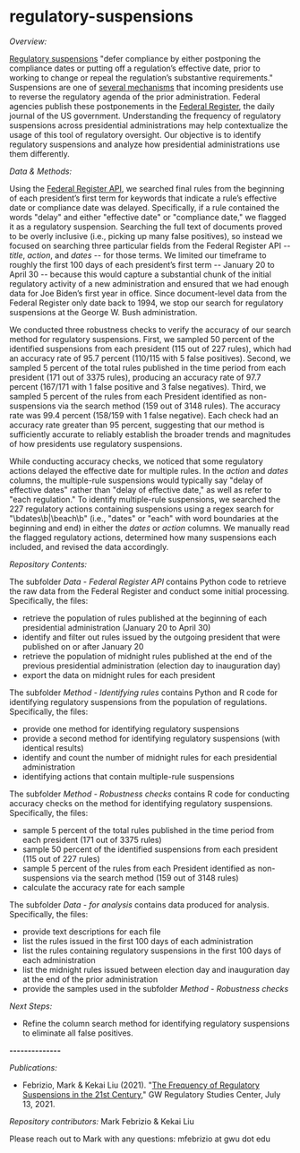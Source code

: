 # regulatory-suspensions

*Overview:*

[Regulatory suspensions](https://www.theregreview.org/2020/03/16/davis-noll-revesz-regulatory-rollbacks-changed-nature-presidential-power/) "defer compliance by either postponing the compliance dates or putting off a regulation’s effective date, prior to working to change or repeal the regulation’s substantive requirements." Suspensions are one of [several mechanisms](https://regulatorystudies.columbian.gwu.edu/biden-using-multiple-mechanisms-reverse-trumps-regulatory-agenda) that incoming presidents use to reverse the regulatory agenda of the prior administration. Federal agencies publish these postponements in the [Federal Register](https://www.federalregister.gov/), the daily journal of the US government. Understanding the frequency of regulatory suspensions across presidential administrations may help contextualize the usage of this tool of regulatory oversight. Our objective is to identify regulatory suspensions and analyze how presidential administrations use them differently.

*Data & Methods:*

Using the [Federal Register API](https://www.federalregister.gov/developers/documentation/api/v1), we searched final rules from the beginning of each president’s first term for keywords that indicate a rule’s effective date or compliance date was delayed. Specifically, if a rule contained the words "delay" and either "effective date" or "compliance date," we flagged it as a regulatory suspension. Searching the full text of documents proved to be overly inclusive (i.e., picking up many false positives), so instead we focused on searching three particular fields from the Federal Register API -- *title*, *action*, and *dates* -- for those terms. We limited our timeframe to roughly the first 100 days of each president’s first term -- January 20 to April 30 -- because this would capture a substantial chunk of the initial regulatory activity of a new administration and ensured that we had enough data for Joe Biden’s first year in office. Since document-level data from the Federal Register only date back to 1994, we stop our search for regulatory suspensions at the George W. Bush administration.

We conducted three robustness checks to verify the accuracy of our search method for regulatory suspensions. First, we sampled 50 percent of the identified suspensions from each president (115 out of 227 rules), which had an accuracy rate of 95.7 percent (110/115 with 5 false positives). Second, we sampled 5 percent of the total rules published in the time period from each president (171 out of 3375 rules), producing an accuracy rate of 97.7 percent (167/171 with 1 false positive and 3 false negatives). Third, we sampled 5 percent of the rules from each President identified as non-suspensions via the search method (159 out of 3148 rules). The accuracy rate was 99.4 percent (158/159 with 1 false negative). Each check had an accuracy rate greater than 95 percent, suggesting that our method is sufficiently accurate to reliably establish the broader trends and magnitudes of how presidents use regulatory suspensions.

While conducting accuracy checks, we noticed that some regulatory actions delayed the effective date for multiple rules. In the *action* and *dates* columns, the multiple-rule suspensions would typically say "delay of effective dates" rather than "delay of effective date," as well as refer to "each regulation." To identify multiple-rule suspensions, we searched the 227 regulatory actions containing suspensions using a regex search for "\bdates\b|\beach\b" (i.e., "dates" or "each" with word boundaries at the beginning and end) in either the *dates* or *action* columns. We manually read the flagged regulatory actions, determined how many suspensions each included, and revised the data accordingly.

*Repository Contents:*

The subfolder *Data - Federal Register API* contains Python code to retrieve the raw data from the Federal Register and conduct some initial processing. Specifically, the files: 
- retrieve the population of rules published at the beginning of each presidential administration (January 20 to April 30)
- identify and filter out rules issued by the outgoing president that were published on or after January 20
- retrieve the population of midnight rules published at the end of the previous presidential administration (election day to inauguration day)
- export the data on midnight rules for each president

The subfolder *Method - Identifying rules* contains Python and R code for identifying regulatory suspensions from the population of regulations. Specifically, the files:
- provide one method for identifying regulatory suspensions
- provide a second method for identifying regulatory suspensions (with identical results)
- identify and count the number of midnight rules for each presidential administration
- identifying actions that contain multiple-rule suspensions

The subfolder *Method - Robustness checks* contains R code for conducting accuracy checks on the method for identifying regulatory suspensions. Specifically, the files:
- sample 5 percent of the total rules published in the time period from each president (171 out of 3375 rules) 
- sample 50 percent of the identified suspensions from each president (115 out of 227 rules)
- sample 5 percent of the rules from each President identified as non-suspensions via the search method (159 out of 3148 rules)
- calculate the accuracy rate for each sample

The subfolder *Data - for analysis* contains data produced for analysis. Specifically, the files:
- provide text descriptions for each file
- list the rules issued in the first 100 days of each administration
- list the rules containing regulatory suspensions in the first 100 days of each administration
- list the midnight rules issued between election day and inauguration day at the end of the prior administration
- provide the samples used in the subfolder *Method - Robustness checks*

*Next Steps:*
- Refine the column search method for identifying regulatory suspensions to eliminate all false positives.


**--------------**

*Publications:*
- Febrizio, Mark & Kekai Liu (2021). "[The Frequency of Regulatory Suspensions in the 21st Century](https://regulatorystudies.columbian.gwu.edu/frequency-regulatory-suspensions-21st-century)," GW Regulatory Studies Center, July 13, 2021.

*Repository contributors:* Mark Febrizio & Kekai Liu

Please reach out to Mark with any questions: mfebrizio at gwu dot edu
